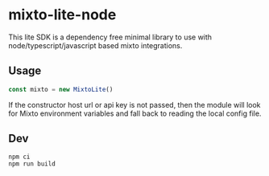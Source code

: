 # mixto-lite-node

This lite SDK is a dependency free minimal library to use with node/typescript/javascript based mixto integrations. 

## Usage
```js
const mixto = new MixtoLite()
```

If the constructor host url or api key is not passed, then the module will look for Mixto environment variables and fall back to reading the local config file.

## Dev
```
npm ci
npm run build
```

